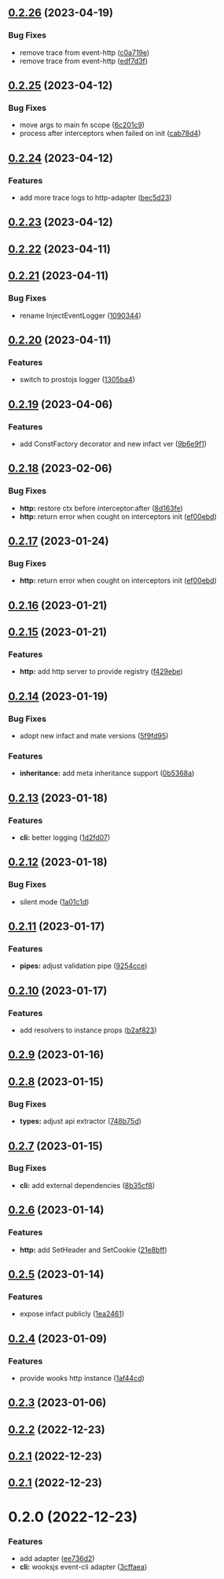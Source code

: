 ## [0.2.26](https://github.com/moostjs/moostjs/compare/v0.2.25...v0.2.26) (2023-04-19)


### Bug Fixes

* remove trace from event-http ([c0a719e](https://github.com/moostjs/moostjs/commit/c0a719e729d2ae5e6410c3611af3a7a52fdb90fe))
* remove trace from event-http ([edf7d3f](https://github.com/moostjs/moostjs/commit/edf7d3f64d2fd1b0a34eac5b4ebd544e361a1f80))



## [0.2.25](https://github.com/moostjs/moostjs/compare/v0.2.24...v0.2.25) (2023-04-12)


### Bug Fixes

* move args to main fn scope ([6c201c9](https://github.com/moostjs/moostjs/commit/6c201c9df8b7389e9c055540684ed1ca8c0f5338))
* process after interceptors when failed on init ([cab78d4](https://github.com/moostjs/moostjs/commit/cab78d4afcbd5ca886368883a97d2936695b06e2))



## [0.2.24](https://github.com/moostjs/moostjs/compare/v0.2.23...v0.2.24) (2023-04-12)


### Features

* add more trace logs to http-adapter ([bec5d23](https://github.com/moostjs/moostjs/commit/bec5d23abbc801608c78300a9008023da985e4d8))



## [0.2.23](https://github.com/moostjs/moostjs/compare/v0.2.22...v0.2.23) (2023-04-12)



## [0.2.22](https://github.com/moostjs/moostjs/compare/v0.2.21...v0.2.22) (2023-04-11)



## [0.2.21](https://github.com/moostjs/moostjs/compare/v0.2.20...v0.2.21) (2023-04-11)


### Bug Fixes

* rename InjectEventLogger ([1090344](https://github.com/moostjs/moostjs/commit/10903447c29704b02b3c997aff97385207d85bfa))



## [0.2.20](https://github.com/moostjs/moostjs/compare/v0.2.19...v0.2.20) (2023-04-11)


### Features

* switch to prostojs logger ([1305ba4](https://github.com/moostjs/moostjs/commit/1305ba43e6f98dadbcbd90a3ec3197f659b90da6))



## [0.2.19](https://github.com/moostjs/moostjs/compare/v0.2.18...v0.2.19) (2023-04-06)


### Features

* add ConstFactory decorator and new infact ver ([9b6e9f1](https://github.com/moostjs/moostjs/commit/9b6e9f10fc59806e0b984a1a8381d95cb9468788))



## [0.2.18](https://github.com/moostjs/moostjs/compare/v0.2.16...v0.2.18) (2023-02-06)


### Bug Fixes

* **http:** restore ctx before interceptor:after ([8d163fe](https://github.com/moostjs/moostjs/commit/8d163fea5547816c2fc1889899ad128392e02da6))
* **http:** return error when cought on interceptors init ([ef00ebd](https://github.com/moostjs/moostjs/commit/ef00ebda557679a1be60fd3387f31d40fc369349))



## [0.2.17](https://github.com/moostjs/moostjs/compare/v0.2.16...v0.2.17) (2023-01-24)


### Bug Fixes

* **http:** return error when cought on interceptors init ([ef00ebd](https://github.com/moostjs/moostjs/commit/ef00ebda557679a1be60fd3387f31d40fc369349))



## [0.2.16](https://github.com/moostjs/moostjs/compare/v0.2.15...v0.2.16) (2023-01-21)



## [0.2.15](https://github.com/moostjs/moostjs/compare/v0.2.14...v0.2.15) (2023-01-21)


### Features

* **http:** add http server to provide registry ([f429ebe](https://github.com/moostjs/moostjs/commit/f429ebebb98bbe8d66fca8e838ace8b93ad30487))



## [0.2.14](https://github.com/moostjs/moostjs/compare/v0.2.13...v0.2.14) (2023-01-19)


### Bug Fixes

* adopt new infact and mate versions ([5f9fd95](https://github.com/moostjs/moostjs/commit/5f9fd957b8a531e9568934ea2bb6fea54dfc14f2))


### Features

* **inheritance:** add meta inheritance support ([0b5368a](https://github.com/moostjs/moostjs/commit/0b5368a912ec0e9ba314b2cc60c5ff6883b7eac9))



## [0.2.13](https://github.com/moostjs/moostjs/compare/v0.2.12...v0.2.13) (2023-01-18)


### Features

* **cli:** better logging ([1d2fd07](https://github.com/moostjs/moostjs/commit/1d2fd0775ef17c5e60b2c8beb1fb03e844a35f77))



## [0.2.12](https://github.com/moostjs/moostjs/compare/v0.2.11...v0.2.12) (2023-01-18)


### Bug Fixes

* silent mode ([1a01c1d](https://github.com/moostjs/moostjs/commit/1a01c1deaa4e0a4e8e4a3311d4e742cda62ab469))



## [0.2.11](https://github.com/moostjs/moostjs/compare/v0.2.10...v0.2.11) (2023-01-17)


### Features

* **pipes:** adjust validation pipe ([9254cce](https://github.com/moostjs/moostjs/commit/9254cce3923e15d8212e0b8ee49cb040ce64ba1d))



## [0.2.10](https://github.com/moostjs/moostjs/compare/v0.2.9...v0.2.10) (2023-01-17)


### Features

* add resolvers to instance props ([b2af823](https://github.com/moostjs/moostjs/commit/b2af823d1479dcc11868e3cd6ab3f9507e875876))



## [0.2.9](https://github.com/moostjs/moostjs/compare/v0.2.8...v0.2.9) (2023-01-16)



## [0.2.8](https://github.com/moostjs/moostjs/compare/v0.2.7...v0.2.8) (2023-01-15)


### Bug Fixes

* **types:** adjust api extractor ([748b75d](https://github.com/moostjs/moostjs/commit/748b75d3e9270753fd33daf6ac2d58b46eb79681))



## [0.2.7](https://github.com/moostjs/moostjs/compare/v0.2.6...v0.2.7) (2023-01-15)


### Bug Fixes

* **cli:** add external dependencies ([8b35cf8](https://github.com/moostjs/moostjs/commit/8b35cf8b559a7b78386a64b9f65a019845984c8e))



## [0.2.6](https://github.com/moostjs/moostjs/compare/v0.2.5...v0.2.6) (2023-01-14)


### Features

* **http:** add SetHeader and SetCookie ([21e8bff](https://github.com/moostjs/moostjs/commit/21e8bff2813b5bf498400699e18c176a51c9b09b))



## [0.2.5](https://github.com/moostjs/moostjs/compare/v0.2.4...v0.2.5) (2023-01-14)


### Features

* expose infact publicly ([1ea2461](https://github.com/moostjs/moostjs/commit/1ea2461d4134b1f1ae39953ea22d6119a6b113f0))



## [0.2.4](https://github.com/moostjs/moostjs/compare/v0.2.3...v0.2.4) (2023-01-09)


### Features

* provide wooks http instance ([1af44cd](https://github.com/moostjs/moostjs/commit/1af44cd40e04fb41cb8a77560609ee7fe899155d))



## [0.2.3](https://github.com/moostjs/moostjs/compare/v0.2.2...v0.2.3) (2023-01-06)



## [0.2.2](https://github.com/moostjs/moostjs/compare/v0.2.1...v0.2.2) (2022-12-23)



## [0.2.1](https://github.com/moostjs/moostjs/compare/v0.2.0...v0.2.1) (2022-12-23)



## [0.2.1](https://github.com/moostjs/moostjs/compare/v0.2.0...v0.2.1) (2022-12-23)



# 0.2.0 (2022-12-23)


### Features

* add adapter ([ee736d2](https://github.com/moostjs/moostjs/commit/ee736d2387c9257f21a8289139919e7b03f7d7ea))
* **cli:** wooksjs event-cli adapter ([3cffaea](https://github.com/moostjs/moostjs/commit/3cffaea94cf907c1f7ca64eab6bde45fc540d52d))



